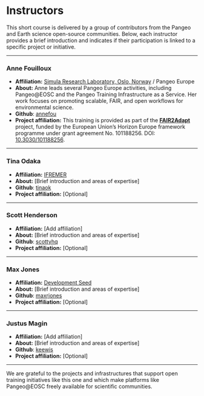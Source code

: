 # Instructors

This short course is delivered by a group of contributors from the Pangeo and Earth science open-source communities. Below, each instructor provides a brief introduction and indicates if their participation is linked to a specific project or initiative.

---

### **Anne Fouilloux**
- **Affiliation:** [Simula Research Laboratory, Oslo, Norway](https://www.simula.no) / Pangeo Europe
- **About:** Anne leads several Pangeo Europe activities, including Pangeo@EOSC and the Pangeo Training Infrastructure as a Service. Her work focuses on promoting scalable, FAIR, and open workflows for environmental science.
- **Github**: [annefou](https://github.com/annefou)
- **Project affiliation:** This training is provided as part of the **[FAIR2Adapt](https://fair2adapt-eosc.eu)** project, funded by the European Union’s Horizon Europe framework programme under grant agreement No. 101188256. DOI: [10.3030/101188256](https://cordis.europa.eu/project/id/101188256).

---

### **Tina Odaka**
- **Affiliation:** [IFREMER](https://en.ifremer.fr)
- **About:** [Brief introduction and areas of expertise]
- **Github**: [tinaok](https://github.com/tinaok)
- **Project affiliation:** [Optional]

---

### **Scott Henderson**
- **Affiliation:** [Add affiliation]
- **About:** [Brief introduction and areas of expertise]
- **Github**: [scottyhq](https://github.com/scottyhq)
- **Project affiliation:** [Optional]

---

### **Max Jones**
- **Affiliation:** [Development Seed](https://developmentseed.org)
- **About:** [Brief introduction and areas of expertise]
- **Github**: [maxrjones](https://github.com/maxrjones)
- **Project affiliation:** [Optional]

---

### **Justus Magin**
- **Affiliation:** [Add affiliation]
- **About:** [Brief introduction and areas of expertise]
- **Github**: [keewis](https://github.com/keewis)
- **Project affiliation:** [Optional]

---

We are grateful to the projects and infrastructures that support open training initiatives like this one and which make platforms like Pangeo@EOSC freely available for scientific communities.

